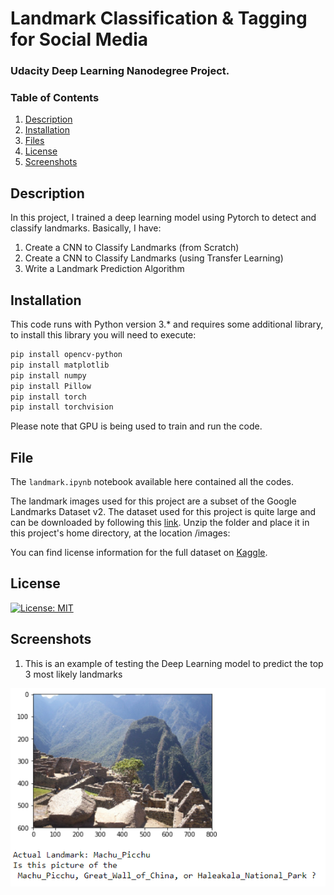 # Landmark Classification & Tagging for Social Media
### Udacity Deep Learning Nanodegree Project.

### Table of Contents

1. [Description](#description)
2. [Installation](#installation)
3. [Files](#files)
4. [License](#license)
5. [Screenshots](#screenshots)



## Description<a name="description"></a>

In this project, I trained a deep learning model using Pytorch to detect and classify landmarks.
Basically, I have:

1) Create a CNN to Classify Landmarks (from Scratch)
2) Create a CNN to Classify Landmarks (using Transfer Learning)
3) Write a Landmark Prediction Algorithm

## Installation <a name="installation"></a>

This code runs with Python version 3.* and requires some additional library, to install this library you will need to execute:
```bash
pip install opencv-python
pip install matplotlib
pip install numpy
pip install Pillow
pip install torch
pip install torchvision

```
Please note that GPU is being used to train and run the code. 


## File<a name="files"></a>

The `landmark.ipynb` notebook available here contained all the codes.  

The landmark images used for this project are a subset of the Google Landmarks Dataset v2. The dataset used for this project is quite large and can be downloaded by following this [link](https://udacity-dlnfd.s3-us-west-1.amazonaws.com/datasets/landmark_images.zip).
Unzip the folder and place it in this project's home directory, at the location /images:

You can find license information for the full dataset on [Kaggle](https://www.kaggle.com/google/google-landmarks-dataset).



## License<a name="license"></a>
[![License: MIT](https://img.shields.io/badge/License-MIT-yellow.svg)](https://opensource.org/licenses/MIT)


## Screenshots<a name="screenshots"></a>
1. This is an example of testing the Deep Learning model to predict the top 3 most likely landmarks

![Sample Input](screenshots/sample0.PNG)


